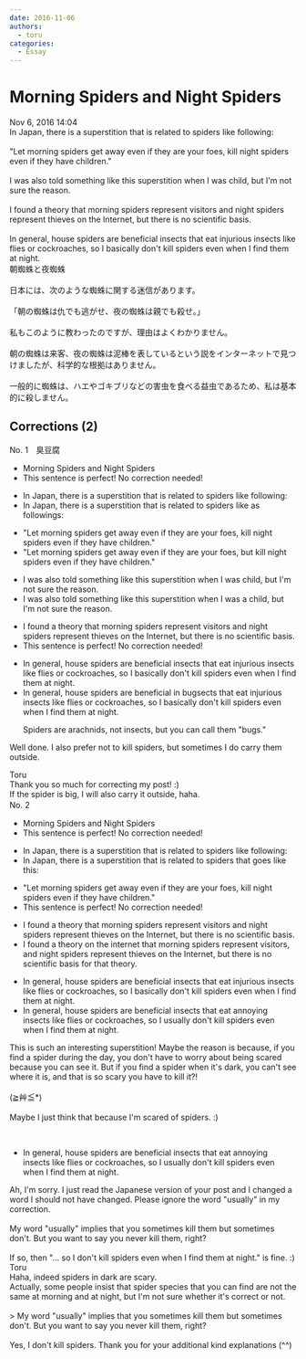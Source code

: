 ```yaml
---
date: 2016-11-06
authors:
  - toru
categories:
  - Essay
---
```


<h1 id="subject_show">Morning Spiders and Night Spiders</h1>
<div class="date">Nov 6, 2016 14:04</div>
<div id="post"><div id="body_show_ori">
In Japan, there is a superstition that is related to spiders like following:<br/><br/>"Let morning spiders get away even if they are your foes, kill night spiders even if they have children."<br/><br/>I was also told something like this superstition when I was child, but I'm not sure the reason.<br/><br/>I found a theory that morning spiders represent visitors and night spiders represent thieves on the Internet, but there is no scientific basis.<br/><br/>In general, house spiders are beneficial insects that eat injurious insects like flies or cockroaches, so I basically don't kill spiders even when I find them at night.
</div></div>

<!-- more -->

<div id="post_ja"><div id="body_show_mo">
朝蜘蛛と夜蜘蛛<br/><br/>日本には、次のような蜘蛛に関する迷信があります。<br/><br/>「朝の蜘蛛は仇でも逃がせ、夜の蜘蛛は親でも殺せ。」<br/><br/>私もこのように教わったのですが、理由はよくわかりません。<br/><br/>朝の蜘蛛は来客、夜の蜘蛛は泥棒を表しているという説をインターネットで見つけましたが、科学的な根拠はありません。<br/><br/>一般的に蜘蛛は、ハエやゴキブリなどの害虫を食べる益虫であるため、私は基本的に殺しません。
</div></div>

## Corrections (2)
<div id="block"><div class="first_name"> No. 1　<span class="just_name">臭豆腐</span></div><div id="block2">
<ul class="correction_field">
<li class="incorrect">Morning Spiders and Night Spiders</li>
<li class="corrected perfect">This sentence is perfect! No correction needed!</li>
</ul>
<ul class="correction_field">
<li class="incorrect">In Japan, there is a superstition that is related to spiders like following:</li>
<li class="corrected correct">
In Japan, there is a superstition that is related to spiders <span class="f_gray"><span class="sline">like</span></span> <span class="f_red">as </span>follow<span class="f_gray"><span class="sline">ing</span></span><span class="f_red">s</span>:
</li>
</ul>
<ul class="correction_field">
<li class="incorrect">"Let morning spiders get away even if they are your foes, kill night spiders even if they have children."</li>
<li class="corrected correct">
"Let morning spiders get away even if they are your foes, <span class="f_red">but </span>kill night spiders even if they have children."
</li>
</ul>
<ul class="correction_field">
<li class="incorrect">I was also told something like this superstition when I was child, but I'm not sure the reason.</li>
<li class="corrected correct">
I was also told something like this superstition when I was <span class="f_red">a </span>child, but I'm not sure the reason.
</li>
</ul>
<ul class="correction_field">
<li class="incorrect">I found a theory that morning spiders represent visitors and night spiders represent thieves on the Internet, but there is no scientific basis.</li>
<li class="corrected perfect">This sentence is perfect! No correction needed!</li>
</ul>
<ul class="correction_field">
<li class="incorrect">In general, house spiders are beneficial insects that eat injurious insects like flies or cockroaches, so I basically don't kill spiders even when I find them at night.</li>
<li class="corrected correct">
In general, house spiders are beneficial <span class="f_gray"><span class="sline">in</span></span><span class="f_red"> bug</span>s<span class="f_gray"><span class="sline">ects</span></span> that eat injurious insects like flies or cockroaches, so I basically don't kill spiders even when I find them at night.
<p class="correction_comment">Spiders are arachnids, not insects, but you can call them "bugs."</p>
</li>
</ul>
<p class="comment_small">
 Well done. I also prefer not to kill spiders, but sometimes I do carry them outside.
</p>

</div><div class="name"><span class="just_name">Toru</span><br>
Thank you so much for correcting my post! :)<br/>If the spider is big, I will also carry it outside, haha.
</div>
</div>
<div id="block"><div class="first_name"> No. 2　<span class="just_name"></span></div><div id="block2">
<ul class="correction_field">
<li class="incorrect">Morning Spiders and Night Spiders</li>
<li class="corrected perfect">This sentence is perfect! No correction needed!</li>
</ul>
<ul class="correction_field">
<li class="incorrect">In Japan, there is a superstition that is related to spiders like following:</li>
<li class="corrected correct">
In Japan, there is a superstition <span class="sline">that is</span> related to spiders <span class="f_blue">that goes like this</span>:
</li>
</ul>
<ul class="correction_field">
<li class="incorrect">"Let morning spiders get away even if they are your foes, kill night spiders even if they have children."</li>
<li class="corrected perfect">This sentence is perfect! No correction needed!</li>
</ul>
<ul class="correction_field">
<li class="incorrect">I found a theory that morning spiders represent visitors and night spiders represent thieves on the Internet, but there is no scientific basis.</li>
<li class="corrected correct">
I found a theory <span class="f_blue">on the internet </span>that morning spiders represent visitors<span class="f_blue">,</span> and night spiders represent thieves<span class="sline"> on the Internet</span>, but there is no scientific basis<span class="f_blue"> for that theory</span>.
</li>
</ul>
<ul class="correction_field">
<li class="incorrect">In general, house spiders are beneficial insects that eat injurious insects like flies or cockroaches, so I basically don't kill spiders even when I find them at night.</li>
<li class="corrected correct">
In general, house spiders are beneficial insects that eat <span class="f_blue">annoying</span> insects like flies or cockroaches, so I <span class="f_blue">usually</span> don't kill spiders even when I find them at night.
</li>
</ul>
<p class="comment_small">
 This is such an interesting superstition! Maybe the reason is because, if you find a spider during the day, you don't have to worry about being scared because you can see it. But if you find a spider when it's dark, you can't see where it is, and that is so scary you have to kill it?!
 <br/>
 <br/>
 (≧艸≦*)
 <br/>
 <br/>
 Maybe I just think that because I'm scared of spiders. :)
</p>

</div><div class="name"><span class="just_name"></span><br><div class="quote_field"><ul class="correction_field">
<li class="corrected correct">
In general, house spiders are beneficial insects that eat <span class="f_blue">annoying</span> insects like flies or cockroaches, so I <span class="f_blue">usually</span> don't kill spiders even when I find them at night.
</li>
</ul></div>
Ah, I'm sorry. I just read the Japanese version of your post and I changed a word I should not have changed. Please ignore the word "usually" in my correction.<br/><br/>My word "usually" implies that you sometimes kill them but sometimes don't. But you want to say you never kill them, right?<br/><br/>If so, then "... so I don't kill spiders even when I find them at night." is fine. :)
</div>
<div class="name"><span class="just_name">Toru</span><br>
Haha, indeed spiders in dark are scary.<br/>Actually, some people insist that spider species that you can find are not the same at morning and at night, but I'm not sure whether it's correct or not.<br/><br/>&gt; My word "usually" implies that you sometimes kill them but sometimes don't. But you want to say you never kill them, right?<br/><br/>Yes, I don't kill spiders. Thank you for your additional kind explanations (^^)
</div>
</div>
